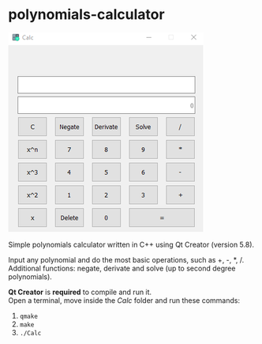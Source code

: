 # polynomials-calculator

![Preview image](./Calc/calculator-preview.png)

Simple polynomials calculator written in C++ using Qt Creator (version 5.8).

Input any polynomial and do the most basic operations, such as +, -, *, /.<br>
Additional functions: negate, derivate and solve (up to second degree polynomials).

**Qt Creator** is **required** to compile and run it.<br>
Open a terminal, move inside the *Calc* folder and run these commands:
1. `qmake`
2. `make`
3. `./Calc`

